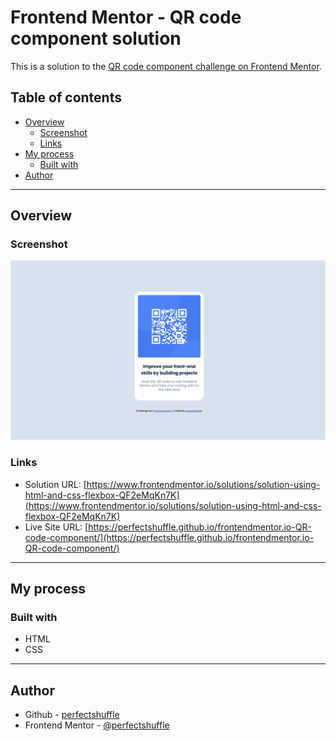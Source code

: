 # Frontend Mentor - QR code component solution

This is a solution to the [QR code component challenge on Frontend Mentor](https://www.frontendmentor.io/challenges/qr-code-component-iux_sIO_H). 

## Table of contents

- [Overview](#overview)
  - [Screenshot](#screenshot)
  - [Links](#links)
- [My process](#my-process)
  - [Built with](#built-with)
- [Author](#author)

<hr>

## Overview

### Screenshot

![QR Code Preview](images/qr-code.png)


### Links

- Solution URL: [https://www.frontendmentor.io/solutions/solution-using-html-and-css-flexbox-QF2eMqKn7K](https://www.frontendmentor.io/solutions/solution-using-html-and-css-flexbox-QF2eMqKn7K)
- Live Site URL: [https://perfectshuffle.github.io/frontendmentor.io-QR-code-component/](https://perfectshuffle.github.io/frontendmentor.io-QR-code-component/)

<hr>

## My process

### Built with

- HTML
- CSS

<hr>

## Author

- Github - [perfectshuffle](https://www.github.com/perfectshuffle)
- Frontend Mentor - [@perfectshuffle](https://www.frontendmentor.io/profile/perfectshuffle)

